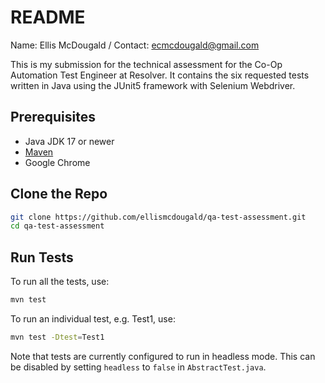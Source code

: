 # README

Name: Ellis McDougald / Contact: ecmcdougald@gmail.com

This is my submission for the technical assessment for the Co-Op Automation Test Engineer at Resolver. It contains the six requested tests written in Java using the JUnit5 framework with Selenium Webdriver.

## Prerequisites

- Java JDK 17 or newer
- [Maven](https://maven.apache.org/install.html)
- Google Chrome

## Clone the Repo

```bash
git clone https://github.com/ellismcdougald/qa-test-assessment.git
cd qa-test-assessment
```

## Run Tests

To run all the tests, use:

```bash
mvn test
```

To run an individual test, e.g. Test1, use:

```bash
mvn test -Dtest=Test1
```

Note that tests are currently configured to run in headless mode. This can be disabled by setting `headless` to `false` in `AbstractTest.java`.
